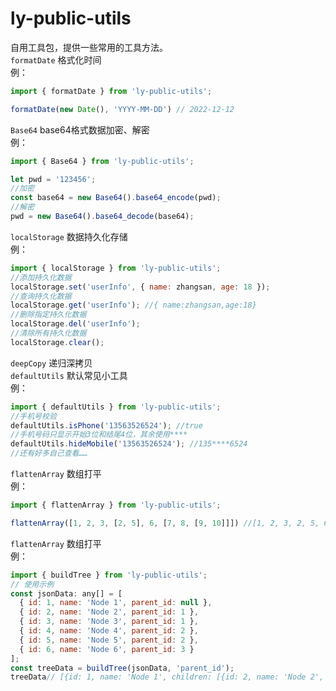 # ly-public-utils

自用工具包，提供一些常用的工具方法。<br />
`formatDate` 格式化时间<br />
例：

```javascript
import { formatDate } from 'ly-public-utils';

formatDate(new Date(), 'YYYY-MM-DD') // 2022-12-12
```

`Base64` base64格式数据加密、解密<br />
例：

```javascript
import { Base64 } from 'ly-public-utils';

let pwd = '123456';
//加密
const base64 = new Base64().base64_encode(pwd);
//解密
pwd = new Base64().base64_decode(base64);
```

`localStorage` 数据持久化存储<br />
例：

```javascript
import { localStorage } from 'ly-public-utils';
//添加持久化数据
localStorage.set('userInfo', { name: zhangsan, age: 18 });
//查询持久化数据
localStorage.get('userInfo'); //{ name:zhangsan,age:18}
//删除指定持久化数据
localStorage.del('userInfo');
//清除所有持久化数据
localStorage.clear();
```

`deepCopy` 递归深拷贝<br />
`defaultUtils` 默认常见小工具<br />
例：

```javascript
import { defaultUtils } from 'ly-public-utils';
//手机号校验
defaultUtils.isPhone('13563526524'); //true
//手机号码只显示开始3位和结尾4位，其余使用****
defaultUtils.hideMobile('13563526524'); //135****6524
//还有好多自己查看……
```

`flattenArray` 数组打平<br />
例：

```javascript
import { flattenArray } from 'ly-public-utils';

flattenArray([1, 2, 3, [2, 5], 6, [7, 8, [9, 10]]]) //[1, 2, 3, 2, 5, 6, 7, 8, 9, 10]
```

`flattenArray` 数组打平<br />
例：

```javascript
import { buildTree } from 'ly-public-utils';
// 使用示例
const jsonData: any[] = [
  { id: 1, name: 'Node 1', parent_id: null },
  { id: 2, name: 'Node 2', parent_id: 1 },
  { id: 3, name: 'Node 3', parent_id: 1 },
  { id: 4, name: 'Node 4', parent_id: 2 },
  { id: 5, name: 'Node 5', parent_id: 2 },
  { id: 6, name: 'Node 6', parent_id: 3 }
];
const treeData = buildTree(jsonData, 'parent_id');
treeData// [{id: 1, name: 'Node 1', children: [{id: 2, name: 'Node 2', children: [{id: 4, name: 'Node 4'}, {id: 5, name: 'Node 5'}]}, {id: 3, name: 'Node 3', children: []}]}]
```
